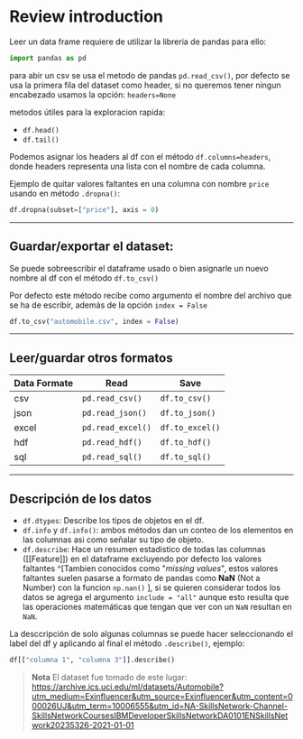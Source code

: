 # Review introduction
Leer un data frame requiere de utilizar la libreria de pandas para ello:
```py
import pandas as pd
```
para abir un csv se usa el metodo de pandas `pd.read_csv()`, por defecto se usa la primera fila del dataset como header, si no queremos tener ningun encabezado usamos la opción: `headers=None`

metodos útiles para la exploracion rapida:

- `df.head()`
- `df.tail()`

Podemos asignar los headers al df con el método `df.columns=headers`, donde headers representa una lista con el nombre de cada columna.

Ejemplo de quitar valores faltantes en una columna con nombre `price` usando en método `.dropna()`:

```py
df.dropna(subset=["price"], axis = 0)
```
---
## Guardar/exportar el dataset:

Se puede sobreescribir el dataframe usado o bien asignarle un nuevo nombre al df con el método `df.to_csv()`

Por defecto este método recibe como argumento el nombre del archivo que se ha de escribir, además de la opción `index = False`

```py
df.to_csv("automobile.csv", index = False)
```

---
## Leer/guardar otros formatos
Data Formate | Read | Save
--------------|-------|------
csv | `pd.read_csv()` | `df.to_csv()`
json | `pd.read_json()` | `df.to_json()`
excel | `pd.read_excel()` | `df.to_excel()`
hdf | `pd.read_hdf()` | `df.to_hdf()`
sql | `pd.read_sql()` | `df.to_sql()`

---
## Descripción de los datos
- `df.dtypes`: Describe los tipos de objetos en el df.
- `df.info` y `df.info()`: ambos métodos dan un conteo de los elementos en las columnas asi como señalar su tipo de objeto.
- `df.describe`: Hace un resumen estadistico de todas las columnas ([[Feature]]) en el dataframe excluyendo por defecto los valores faltantes ^[Tambien conocidos como "_missing values_", estos valores faltantes suelen pasarse a formato de pandas como __NaN__ (Not a Number) con la funcion `np.nan()` ], si se quieren considerar todos los datos se agrega el argumento `include = "all"` aunque esto resulta que las operaciones matemáticas que tengan que ver con un `NaN` resultan en `NaN`.

La desccripción de solo algunas columnas se puede hacer seleccionando el label del df y aplicando al final el método `.describe()`, ejemplo:
```py
df[["columna 1", "columna 3"]].describe()
```


>__Nota__ El dataset fue tomado de este lugar: https://archive.ics.uci.edu/ml/datasets/Automobile?utm_medium=Exinfluencer&utm_source=Exinfluencer&utm_content=000026UJ&utm_term=10006555&utm_id=NA-SkillsNetwork-Channel-SkillsNetworkCoursesIBMDeveloperSkillsNetworkDA0101ENSkillsNetwork20235326-2021-01-01